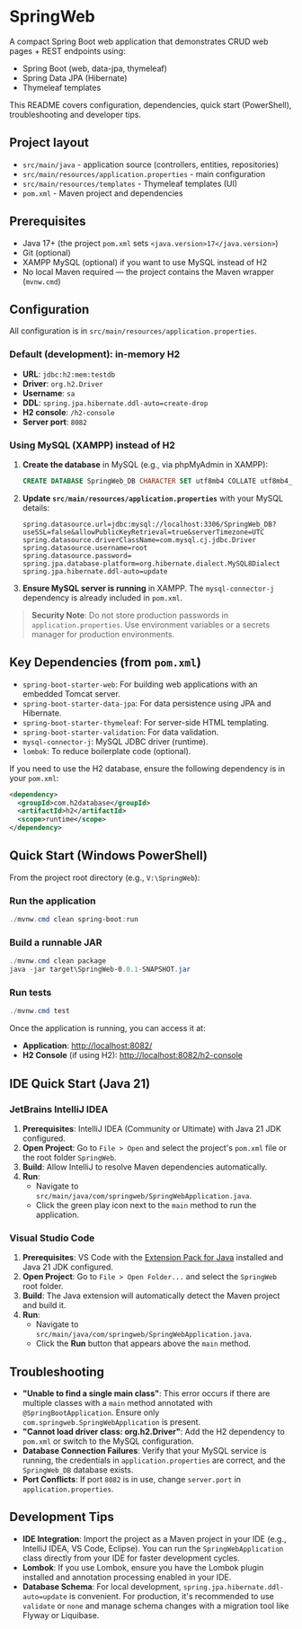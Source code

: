 # SpringWeb

A compact Spring Boot web application that demonstrates CRUD web pages + REST endpoints using:
- Spring Boot (web, data-jpa, thymeleaf)
- Spring Data JPA (Hibernate)
- Thymeleaf templates

This README covers configuration, dependencies, quick start (PowerShell), troubleshooting and developer tips.

## Project layout
- `src/main/java` - application source (controllers, entities, repositories)
- `src/main/resources/application.properties` - main configuration
- `src/main/resources/templates` - Thymeleaf templates (UI)
- `pom.xml` - Maven project and dependencies

## Prerequisites
- Java 17+ (the project `pom.xml` sets `<java.version>17</java.version>`)
- Git (optional)
- XAMPP MySQL (optional) if you want to use MySQL instead of H2
- No local Maven required — the project contains the Maven wrapper (`mvnw.cmd`)

## Configuration
All configuration is in `src/main/resources/application.properties`.

### Default (development): in-memory H2
- **URL**: `jdbc:h2:mem:testdb`
- **Driver**: `org.h2.Driver`
- **Username**: `sa`
- **DDL**: `spring.jpa.hibernate.ddl-auto=create-drop`
- **H2 console**: `/h2-console`
- **Server port**: `8082`

### Using MySQL (XAMPP) instead of H2
1.  **Create the database** in MySQL (e.g., via phpMyAdmin in XAMPP):
    ```sql
    CREATE DATABASE SpringWeb_DB CHARACTER SET utf8mb4 COLLATE utf8mb4_unicode_ci;
    ```
2.  **Update `src/main/resources/application.properties`** with your MySQL details:
    ```properties
    spring.datasource.url=jdbc:mysql://localhost:3306/SpringWeb_DB?useSSL=false&allowPublicKeyRetrieval=true&serverTimezone=UTC
    spring.datasource.driverClassName=com.mysql.cj.jdbc.Driver
    spring.datasource.username=root
    spring.datasource.password=
    spring.jpa.database-platform=org.hibernate.dialect.MySQL8Dialect
    spring.jpa.hibernate.ddl-auto=update
    ```
3.  **Ensure MySQL server is running** in XAMPP. The `mysql-connector-j` dependency is already included in `pom.xml`.

> **Security Note**: Do not store production passwords in `application.properties`. Use environment variables or a secrets manager for production environments.

## Key Dependencies (from `pom.xml`)
- `spring-boot-starter-web`: For building web applications with an embedded Tomcat server.
- `spring-boot-starter-data-jpa`: For data persistence using JPA and Hibernate.
- `spring-boot-starter-thymeleaf`: For server-side HTML templating.
- `spring-boot-starter-validation`: For data validation.
- `mysql-connector-j`: MySQL JDBC driver (runtime).
- `lombok`: To reduce boilerplate code (optional).

If you need to use the H2 database, ensure the following dependency is in your `pom.xml`:
```xml
<dependency>
  <groupId>com.h2database</groupId>
  <artifactId>h2</artifactId>
  <scope>runtime</scope>
</dependency>
```

## Quick Start (Windows PowerShell)
From the project root directory (e.g., `V:\SpringWeb`):

### Run the application
```powershell
./mvnw.cmd clean spring-boot:run
```

### Build a runnable JAR
```powershell
./mvnw.cmd clean package
java -jar target\SpringWeb-0.0.1-SNAPSHOT.jar
```

### Run tests
```powershell
./mvnw.cmd test
```

Once the application is running, you can access it at:
- **Application**: [http://localhost:8082/](http://localhost:8082/)
- **H2 Console** (if using H2): [http://localhost:8082/h2-console](http://localhost:8082/h2-console)

## IDE Quick Start (Java 21)

### JetBrains IntelliJ IDEA
1.  **Prerequisites**: IntelliJ IDEA (Community or Ultimate) with Java 21 JDK configured.
2.  **Open Project**: Go to `File > Open` and select the project's `pom.xml` file or the root folder `SpringWeb`.
3.  **Build**: Allow IntelliJ to resolve Maven dependencies automatically.
4.  **Run**:
    *   Navigate to `src/main/java/com/springweb/SpringWebApplication.java`.
    *   Click the green play icon next to the `main` method to run the application.

### Visual Studio Code
1.  **Prerequisites**: VS Code with the [Extension Pack for Java](https://marketplace.visualstudio.com/items?itemName=vscjava.vscode-java-pack) installed and Java 21 JDK configured.
2.  **Open Project**: Go to `File > Open Folder...` and select the `SpringWeb` root folder.
3.  **Build**: The Java extension will automatically detect the Maven project and build it.
4.  **Run**:
    *   Navigate to `src/main/java/com/springweb/SpringWebApplication.java`.
    *   Click the **Run** button that appears above the `main` method.

## Troubleshooting
- **"Unable to find a single main class"**: This error occurs if there are multiple classes with a `main` method annotated with `@SpringBootApplication`. Ensure only `com.springweb.SpringWebApplication` is present.
- **"Cannot load driver class: org.h2.Driver"**: Add the H2 dependency to `pom.xml` or switch to the MySQL configuration.
- **Database Connection Failures**: Verify that your MySQL service is running, the credentials in `application.properties` are correct, and the `SpringWeb_DB` database exists.
- **Port Conflicts**: If port `8082` is in use, change `server.port` in `application.properties`.

## Development Tips
- **IDE Integration**: Import the project as a Maven project in your IDE (e.g., IntelliJ IDEA, VS Code, Eclipse). You can run the `SpringWebApplication` class directly from your IDE for faster development cycles.
- **Lombok**: If you use Lombok, ensure you have the Lombok plugin installed and annotation processing enabled in your IDE.
- **Database Schema**: For local development, `spring.jpa.hibernate.ddl-auto=update` is convenient. For production, it's recommended to use `validate` or `none` and manage schema changes with a migration tool like Flyway or Liquibase.

